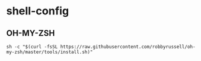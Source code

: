 # shell-config
## OH-MY-ZSH
```sh -c "$(curl -fsSL https://raw.githubusercontent.com/robbyrussell/oh-my-zsh/master/tools/install.sh)"```
